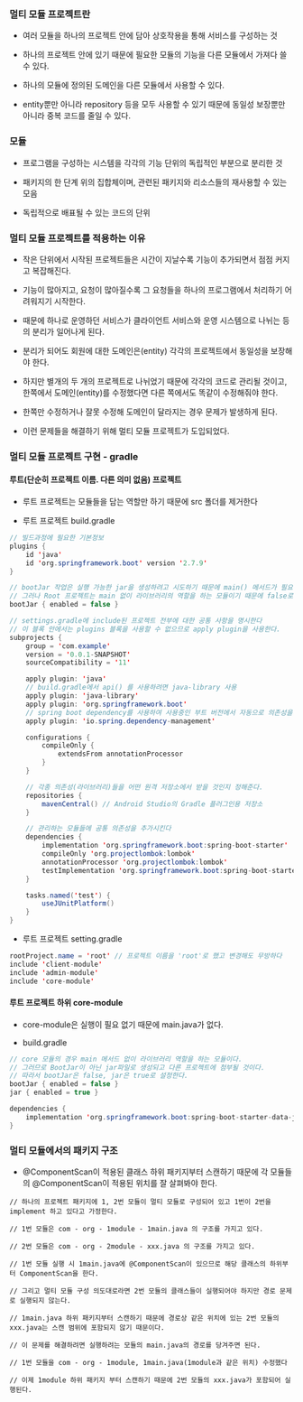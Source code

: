 ### 멀티 모듈 프로젝트란

* 여러 모듈을 하나의 프로젝트 안에 담아 상호작용을 통해 서비스를 구성하는 것

* 하나의 프로젝트 안에 있기 때문에 필요한 모듈의 기능을 다른 모듈에서 가져다 쓸 수 있다.

* 하나의 모듈에 정의된 도메인을 다른 모듈에서 사용할 수 있다.

* entity뿐만 아니라 repository 등을 모두 사용할 수 있기 때문에 동일성 보장뿐만 아니라 중복 코드를 줄일 수 있다.


### 모듈

* 프로그램을 구성하는 시스템을 각각의 기능 단위의 독립적인 부분으로 분리한 것

* 패키지의 한 단계 위의 집합체이며, 관련된 패키지와 리소스들의 재사용할 수 있는 모음

* 독립적으로 배표될 수 있는 코드의 단위


### 멀티 모듈 프로젝트를 적용하는 이유

* 작은 단위에서 시작된 프로젝트들은 시간이 지날수록 기능이 추가되면서 점점 커지고 복잡해진다.

* 기능이 많아지고, 요청이 많아질수록 그 요청들을 하나의 프로그램에서 처리하기 어려워지기 시작한다.

* 때문에 하나로 운영하던 서비스가 클라이언트 서비스와 운영 시스템으로 나뉘는 등의 분리가 일어나게 된다.

* 분리가 되어도 회원에 대한 도메인은(entity) 각각의 프로젝트에서 동일성을 보장해야 한다.

* 하지만 별개의 두 개의 프로젝트로 나뉘었기 때문에 각각의 코드로 관리될 것이고, 한쪽에서 도메인(entity)를 수정했다면 다른 쪽에서도 똑같이 수정해줘야 한다.

* 한쪽만 수정하거나 잘못 수정해 도메인이 달라지는 경우 문제가 발생하게 된다.

* 이런 문제들을 해결하기 위해 멀티 모듈 프로젝트가 도입되었다.



### 멀티 모듈 프로젝트 구현 - gradle

#### 루트(단순히 프로젝트 이름. 다른 의미 없음) 프로젝트

* 루트 프로젝트는 모듈들을 담는 역할만 하기 때문에 src 폴더를 제거한다

* 루트 프로젝트 build.gradle

``` java
// 빌드과정에 필요한 기본정보
plugins {
	id 'java'
	id 'org.springframework.boot' version '2.7.9'
}

// bootJar 작업은 실행 가능한 jar을 생성하려고 시도하기 때문에 main() 메서드가 필요하다
// 그러나 Root 프로젝트는 main 없이 라이브러리의 역할을 하는 모듈이기 때문에 false로 비활성화 해준다.
bootJar { enabled = false }

// settings.gradle에 include된 프로젝트 전부에 대한 공통 사항을 명시한다
// 이 블록 안에서는 plugins 블록을 사용할 수 없으므로 apply plugin을 사용한다.
subprojects {
	group = 'com.example'
	version = '0.0.1-SNAPSHOT'
	sourceCompatibility = '11'

	apply plugin: 'java'
	// build.gradle에서 api() 를 사용하려면 java-library 사용
	apply plugin: 'java-library'
	apply plugin: 'org.springframework.boot'
	// spring boot dependency를 사용하여 사용중인 부트 버전에서 자동으로 의존성을 가져온다.
	apply plugin: 'io.spring.dependency-management'

	configurations {
		compileOnly {
			extendsFrom annotationProcessor
		}
	}

	// 각종 의존성(라이브러리)들을 어떤 원격 저장소에서 받을 것인지 정해준다.
	repositories {
		mavenCentral() // Android Studio의 Gradle 플러그인용 저장소
	}

	// 관리하는 모듈들에 공통 의존성을 추가시킨다
	dependencies {
		implementation 'org.springframework.boot:spring-boot-starter'
		compileOnly 'org.projectlombok:lombok'
		annotationProcessor 'org.projectlombok:lombok'
		testImplementation 'org.springframework.boot:spring-boot-starter-test'
	}

	tasks.named('test') {
		useJUnitPlatform()
	}
}
```

* 루트 프로젝트 setting.gradle

```java
rootProject.name = 'root' // 프로젝트 이름을 'root'로 했고 변경해도 무방하다
include 'client-module'
include 'admin-module'
include 'core-module'
```

#### 루트 프로젝트 하위 core-module

* core-module은 실행이 필요 없기 때문에 main.java가 없다.

* build.gradle

```java
// core 모듈의 경우 main 메서드 없이 라이브러리 역할을 하는 모듈이다.
// 그러므로 BootJar이 아닌 jar파일로 생성되고 다른 프로젝트에 첨부될 것이다.
// 따라서 bootJar은 false, jar은 true로 설정한다.
bootJar { enabled = false }
jar { enabled = true }

dependencies {
    implementation 'org.springframework.boot:spring-boot-starter-data-jpa:2.7.5'
}
```

### 멀티 모듈에서의 패키지 구조

* @ComponentScan이 적용된 클래스 하위 패키지부터 스캔하기 때문에 각 모듈들의 @ComponentScan이 적용된 위치를 잘 살펴봐야 한다.

```
// 하나의 프로젝트 패키지에 1, 2번 모듈이 멀티 모듈로 구성되어 있고 1번이 2번을 implement 하고 있다고 가정한다.

// 1번 모듈은 com - org - 1module - 1main.java 의 구조를 가지고 있다.

// 2번 모듈은 com - org - 2module - xxx.java 의 구조를 가지고 있다.

// 1번 모듈 실행 시 1main.java에 @ComponentScan이 있으므로 해당 클래스의 하위부터 ComponentScan을 한다.

// 그리고 멀티 모듈 구성 의도대로라면 2번 모듈의 클래스들이 실행되어야 하지만 경로 문제로 실행되지 않는다.

// 1main.java 하위 패키지부터 스캔하기 때문에 경로상 같은 위치에 있는 2번 모듈의 xxx.java는 스캔 범위에 포함되지 않기 때문이다.

// 이 문제를 해결하려면 실행하려는 모듈의 main.java의 경로를 당겨주면 된다.

// 1번 모듈을 com - org - 1module, 1main.java(1module과 같은 위치) 수정했다

// 이제 1module 하위 패키지 부터 스캔하기 때문에 2번 모듈의 xxx.java가 포함되어 실행된다. 
```
